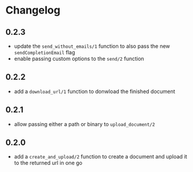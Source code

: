 # Changelog

## 0.2.3

- update the `send_without_emails/1` function to also pass the new `sendCompletionEmail` flag
- enable passing custom options to the `send/2` function

## 0.2.2

- add a `download_url/1` function to donwload the finished document

## 0.2.1

- allow passing either a path or binary to `upload_document/2`

## 0.2.0

- add a `create_and_upload/2` function to create a document and upload it to the returned url in one go
